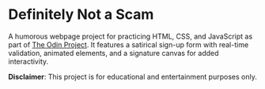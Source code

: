 # Definitely Not a Scam

A humorous webpage project for practicing HTML, CSS, and JavaScript as part of [The Odin Project](https://www.theodinproject.com/). It features a satirical sign-up form with real-time validation, animated elements, and a signature canvas for added interactivity.

**Disclaimer**: This project is for educational and entertainment purposes only.

